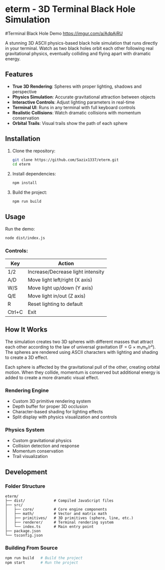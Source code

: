 # eterm - 3D Terminal Black Hole Simulation

#Terminal Black Hole Demo
https://imgur.com/a/AdpAjRU

A stunning 3D ASCII physics-based black hole simulation that runs directly in your terminal. Watch as two black holes orbit each other following real gravitational physics, eventually colliding and flying apart with dramatic energy.

## Features

- **True 3D Rendering**: Spheres with proper lighting, shadows and perspective
- **Physics Simulation**: Accurate gravitational attraction between objects
- **Interactive Controls**: Adjust lighting parameters in real-time
- **Terminal UI**: Runs in any terminal with full keyboard controls
- **Realistic Collisions**: Watch dramatic collisions with momentum conservation
- **Orbital Trails**: Visual trails show the path of each sphere

## Installation

1. Clone the repository:
   ```bash
   git clone https://github.com/Sazix1337/eterm.git
   cd eterm
   ```

2. Install dependencies:
   ```bash
   npm install
   ```

3. Build the project:
   ```bash
   npm run build
   ```

## Usage

Run the demo:
```bash
node dist/index.js
```

### Controls:

| Key | Action |
|-----|--------|
| 1/2 | Increase/Decrease light intensity |
| A/D | Move light left/right (X axis) |
| W/S | Move light up/down (Y axis) |
| Q/E | Move light in/out (Z axis) |
| R | Reset lighting to default |
| Ctrl+C | Exit |

## How It Works

The simulation creates two 3D spheres with different masses that attract each other according to the law of universal gravitation (F = G × m₁m₂/r²). The spheres are rendered using ASCII characters with lighting and shading to create a 3D effect.

Each sphere is affected by the gravitational pull of the other, creating orbital motion. When they collide, momentum is conserved but additional energy is added to create a more dramatic visual effect.

### Rendering Engine

- Custom 3D primitive rendering system
- Depth buffer for proper 3D occlusion
- Character-based shading for lighting effects
- Split display with physics visualization and controls

### Physics System

- Custom gravitational physics
- Collision detection and response
- Momentum conservation
- Trail visualization

## Development

### Folder Structure

```
eterm/
├── dist/             # Compiled JavaScript files
├── src/
│   ├── core/         # Core engine components
│   ├── math/         # Vector and matrix math
│   ├── primitives/   # 3D primitives (sphere, line, etc.)
│   ├── renderer/     # Terminal rendering system
│   └── index.ts      # Main entry point
├── package.json
└── tsconfig.json
```

### Building From Source

```bash
npm run build   # Build the project
npm start       # Run the project
```
